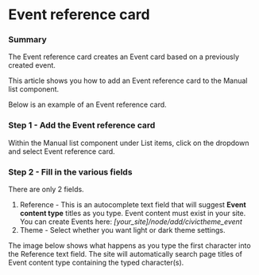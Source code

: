 # Event reference card

### Summary <a href="#eventreferencecardcomponent-summary" id="eventreferencecardcomponent-summary"></a>

The Event reference card creates an Event card based on a previously created event.&#x20;

This article shows you how to add an Event reference card to the Manual list component.

Below is an example of an Event reference card.



### Step 1 - Add the Event reference card <a href="#eventreferencecardcomponent-step1-addtheeventreferencecard" id="eventreferencecardcomponent-step1-addtheeventreferencecard"></a>

Within the Manual list component under List items, click on the dropdown and select Event reference card.



### Step 2 - Fill in the various fields <a href="#eventreferencecardcomponent-step2-fillinthevariousfields" id="eventreferencecardcomponent-step2-fillinthevariousfields"></a>

There are only 2 fields.



1. Reference - This is an autocomplete text field that will suggest **Event content type** titles as you type. Event content must exist in your site. You can create Events here: _\[your\_site]/node/add/civictheme\_event_
2. Theme - Select whether you want light or dark theme settings.

The image below shows what happens as you type the first character into the Reference text field. The site will automatically search page titles of Event content type containing the typed character(s).
